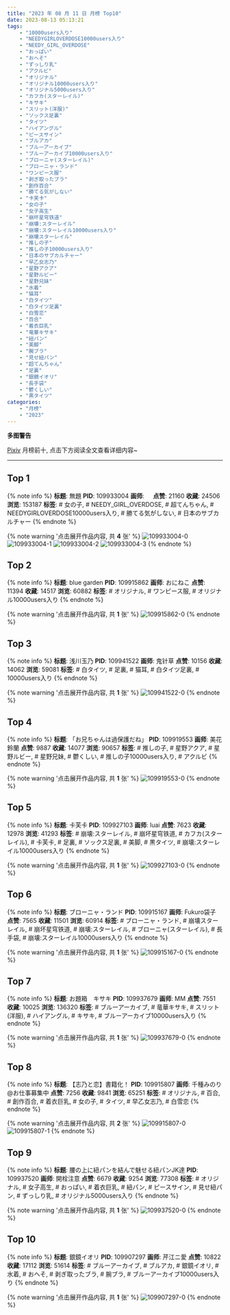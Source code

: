 ```yaml
---
title: "2023 年 08 月 11 日 月榜 Top10"
date: 2023-08-13 05:13:21
tags:
    - "10000users入り"
    - "NEEDYGIRLOVERDOSE10000users入り"
    - "NEEDY_GIRL_OVERDOSE"
    - "おっぱい"
    - "おへそ"
    - "ずっしり乳"
    - "アクルビ"
    - "オリジナル"
    - "オリジナル10000users入り"
    - "オリジナル5000users入り"
    - "カフカ(スターレイル)"
    - "キサキ"
    - "スリット(洋服)"
    - "ソックス足裏"
    - "タイツ"
    - "ハイアングル"
    - "ピースサイン"
    - "ブルアカ"
    - "ブルーアーカイブ"
    - "ブルーアーカイブ10000users入り"
    - "ブローニャ(スターレイル)"
    - "ブローニャ・ランド"
    - "ワンピース服"
    - "剥ぎ取ったブラ"
    - "創作百合"
    - "勝てる気がしない"
    - "卡芙卡"
    - "女の子"
    - "女子高生"
    - "崩坏星穹铁道"
    - "崩壊:スターレイル"
    - "崩壊:スターレイル10000users入り"
    - "崩壊スターレイル"
    - "推しの子"
    - "推しの子10000users入り"
    - "日本のサブカルチャー"
    - "早乙女志乃"
    - "星野アクア"
    - "星野ルビー"
    - "星野兄妹"
    - "水着"
    - "猫耳"
    - "白タイツ"
    - "白タイツ足裏"
    - "白雪恋"
    - "百合"
    - "着衣巨乳"
    - "竜華キサキ"
    - "紐パン"
    - "美脚"
    - "腕ブラ"
    - "見せ紐パン"
    - "超てんちゃん"
    - "足裏"
    - "銀鏡イオリ"
    - "長手袋"
    - "鬱くしい"
    - "黒タイツ"
categories:
    - "月榜"
    - "2023"
---
```


<i class="fa fa-triangle-exclamation"></i>**多图警告**<i class="fa fa-triangle-exclamation"></i>

[Pixiv](https://www.pixiv.net/) 月榜前十, 点击下方阅读全文查看详细内容~

<!-- more -->

---

## Top 1

{% note info %}
**标题**: 無題
**PID**: 109933004 **画师**: ㅤ
**点赞**: 21160 **收藏**: 24506 **浏览**: 153187
**标签**: # 女の子, # NEEDY_GIRL_OVERDOSE, # 超てんちゃん, # NEEDYGIRLOVERDOSE10000users入り, # 勝てる気がしない, # 日本のサブカルチャー
{% endnote %}

{% note warning '点击展开作品内容, 共 **4** 张' %}
![109933004-0](https://i.pixiv.re/img-original/img/2023/07/15/16/41/24/109933004_p0.png)
![109933004-1](https://i.pixiv.re/img-original/img/2023/07/15/16/41/24/109933004_p1.png)
![109933004-2](https://i.pixiv.re/img-original/img/2023/07/15/16/41/24/109933004_p2.png)
![109933004-3](https://i.pixiv.re/img-original/img/2023/07/15/16/41/24/109933004_p3.png)
{% endnote %}

## Top 2

{% note info %}
**标题**: blue garden
**PID**: 109915862 **画师**: おにねこ
**点赞**: 11394 **收藏**: 14517 **浏览**: 60882
**标签**: # オリジナル, # ワンピース服, # オリジナル10000users入り
{% endnote %}

{% note warning '点击展开作品内容, 共 **1** 张' %}
![109915862-0](https://i.pixiv.re/img-original/img/2023/07/15/00/13/37/109915862_p0.jpg)
{% endnote %}

## Top 3

{% note info %}
**标题**: 浅川玉乃
**PID**: 109941522 **画师**: 鬼针草
**点赞**: 10156 **收藏**: 14062 **浏览**: 59081
**标签**: # 白タイツ, # 足裏, # 猫耳, # 白タイツ足裏, # 10000users入り
{% endnote %}

{% note warning '点击展开作品内容, 共 **1** 张' %}
![109941522-0](https://i.pixiv.re/img-original/img/2023/07/15/21/51/25/109941522_p0.jpg)
{% endnote %}

## Top 4

{% note info %}
**标题**: 「お兄ちゃんは過保護だね」
**PID**: 109919553 **画师**: 美花　鈴蘭
**点赞**: 9887 **收藏**: 14077 **浏览**: 90657
**标签**: # 推しの子, # 星野アクア, # 星野ルビー, # 星野兄妹, # 鬱くしい, # 推しの子10000users入り, # アクルビ
{% endnote %}

{% note warning '点击展开作品内容, 共 **1** 张' %}
![109919553-0](https://i.pixiv.re/img-original/img/2023/07/15/02/40/36/109919553_p0.png)
{% endnote %}

## Top 5

{% note info %}
**标题**: 卡芙卡
**PID**: 109927103 **画师**: luai
**点赞**: 7623 **收藏**: 12978 **浏览**: 41293
**标签**: # 崩壊:スターレイル, # 崩坏星穹铁道, # カフカ(スターレイル), # 卡芙卡, # 足裏, # ソックス足裏, # 美脚, # 黒タイツ, # 崩壊:スターレイル10000users入り
{% endnote %}

{% note warning '点击展开作品内容, 共 **1** 张' %}
![109927103-0](https://i.pixiv.re/img-original/img/2023/07/15/12/00/15/109927103_p0.jpg)
{% endnote %}

## Top 6

{% note info %}
**标题**: ブローニャ・ランド
**PID**: 109915167 **画师**: Fukuro袋子
**点赞**: 7565 **收藏**: 11501 **浏览**: 60914
**标签**: # ブローニャ・ランド, # 崩壊スターレイル, # 崩坏星穹铁道, # 崩壊:スターレイル, # ブローニャ(スターレイル), # 長手袋, # 崩壊:スターレイル10000users入り
{% endnote %}

{% note warning '点击展开作品内容, 共 **1** 张' %}
![109915167-0](https://i.pixiv.re/img-original/img/2023/07/17/04/04/07/109915167_p0.jpg)
{% endnote %}

## Top 7

{% note info %}
**标题**: お題箱　キサキ
**PID**: 109937679 **画师**: MM
**点赞**: 7551 **收藏**: 10025 **浏览**: 136320
**标签**: # ブルーアーカイブ, # 竜華キサキ, # スリット(洋服), # ハイアングル, # キサキ, # ブルーアーカイブ10000users入り
{% endnote %}

{% note warning '点击展开作品内容, 共 **1** 张' %}
![109937679-0](https://i.pixiv.re/img-original/img/2023/07/15/19/51/02/109937679_p0.png)
{% endnote %}

## Top 8

{% note info %}
**标题**: 【志乃と恋】書籍化！
**PID**: 109915807 **画师**: 千種みのり@お仕事募集中
**点赞**: 7256 **收藏**: 9841 **浏览**: 65251
**标签**: # オリジナル, # 百合, # 創作百合, # 着衣巨乳, # 女の子, # タイツ, # 早乙女志乃, # 白雪恋
{% endnote %}

{% note warning '点击展开作品内容, 共 **2** 张' %}
![109915807-0](https://i.pixiv.re/img-original/img/2023/07/15/00/12/19/109915807_p0.jpg)
![109915807-1](https://i.pixiv.re/img-original/img/2023/07/15/00/12/19/109915807_p1.jpg)
{% endnote %}

## Top 9

{% note info %}
**标题**: 腰の上に紐パンを結んで魅せる紐パンJK達
**PID**: 109937520 **画师**: 開栓注意
**点赞**: 6679 **收藏**: 9254 **浏览**: 77308
**标签**: # オリジナル, # 女子高生, # おっぱい, # 着衣巨乳, # 紐パン, # ピースサイン, # 見せ紐パン, # ずっしり乳, # オリジナル5000users入り
{% endnote %}

{% note warning '点击展开作品内容, 共 **1** 张' %}
![109937520-0](https://i.pixiv.re/img-original/img/2023/07/15/19/44/36/109937520_p0.jpg)
{% endnote %}

## Top 10

{% note info %}
**标题**: 銀鏡イオリ
**PID**: 109907297 **画师**: 芹江ニ愛
**点赞**: 10822 **收藏**: 17112 **浏览**: 51614
**标签**: # ブルーアーカイブ, # ブルアカ, # 銀鏡イオリ, # 水着, # おへそ, # 剥ぎ取ったブラ, # 腕ブラ, # ブルーアーカイブ10000users入り
{% endnote %}

{% note warning '点击展开作品内容, 共 **1** 张' %}
![109907297-0](https://i.pixiv.re/img-original/img/2023/07/14/19/57/30/109907297_p0.jpg)
{% endnote %}
